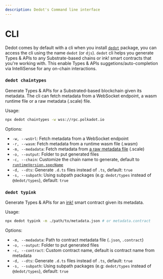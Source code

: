 ```yaml
---
description: Dedot's Command line interface
---
```


# CLI

Dedot comes by default with a cli when you install [`dedot`](https://www.npmjs.com/package/dedot) package, you can access the cli using the name `dedot` (or `djs`). `dedot` cli helps you generate Types & APIs to any Substrate-based chains or ink! smart contracts that you're working with. This enable Types & APIs suggetions/auto-completion via IntelliSense for any on-chain interactions.

### `dedot chaintypes`

Generate Types & APIs for a Substrated-based blockchain given its metadata. The cli can fetch metadata from a WebSocket endpoint, a wasm runtime file or a raw metadata (.scale) file.

Usage:

```bash
npx dedot chaintypes -w wss://rpc.polkadot.io
```

Options:

* `-w, --wsUrl`: Fetch metadata from a WebSocket endpoint
* `-r, --wasm`: Fetch metadata from a runtime wasm file (.wasm)
* `-m, --medadata`: Fetch metadata from [a raw metadata file](https://github.com/paritytech/subxt?tab=readme-ov-file#downloading-metadata-from-a-substrate-node) (.scale)
* `-o, --output`: Folder to put generated files
* `-c, --chain`: Customize the chain name to generate, default to [`runtimeVersion.specName`](https://github.com/paritytech/polkadot-sdk/blob/002d9260f9a0f844f87eefd0abce8bd95aae351b/substrate/primitives/version/src/lib.rs#L165)
* `-d, --dts`: Generate `.d.ts` files instead of `.ts`, default: `true`&#x20;
* `-s, --subpath`: Using subpath packages (e.g: `dedot/types` instead of `@dedot/types`), default: `true`

### `dedot typink`

Generate Types & APIs for an [ink!](https://use.ink/) smart contract given its metadata.

Usage:

```bash
npx dedot typink -m ./path/to/metadata.json # or metadata.contract
```

Options:

* `-m, --medadata`: Path to contract metadata file (`.json`, `.contract`)
* `-o, --output`: Folder to put generated files
* `-c, --contract`: Custom contract name, default is contract name from metadata
* `-d, --dts`: Generate `.d.ts` files instead of `.ts`, default: `true`&#x20;
* `-s, --subpath`: Using subpath packages (e.g: `dedot/types` instead of `@dedot/types`), default: `true`

